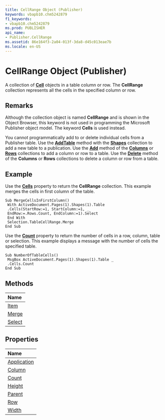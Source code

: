 ```yaml
---
title: CellRange Object (Publisher)
keywords: vbapb10.chm5242879
f1_keywords:
- vbapb10.chm5242879
ms.prod: PUBLISHER
api_name:
- Publisher.CellRange
ms.assetid: 86e164f3-2a04-013f-3da8-d45c013eae7b
ms.locale: en-US
---
```



# CellRange Object (Publisher)

A collection of  **[Cell](cell-object-publisher.md)** objects in a table column or row. The **CellRange** collection represents all the cells in the specified column or row.
 


## Remarks

Although the collection object is named  **CellRange** and is shown in the Object Browser, this keyword is not used in programming the Microsoft Publisher object model. The keyword **Cells** is used instead.
 

 
You cannot programmatically add to or delete individual cells from a Publisher table. Use the  **[AddTable](shapes.addtable-method-publisher.md)** method with the **[Shapes](shapes-object-publisher.md)** collection to add a new table to a publication. Use the **[Add](columns.add-method-publisher.md)** method of the **[Columns](columns-object-publisher.md)** or **[Rows](rows-object-publisher.md)** collections to add a column or row to a table. Use the **[Delete](column.delete-method-publisher.md)** method of the **Columns** or **Rows** collections to delete a column or row from a table.
 

 

## Example

Use the  **[Cells](column.cells-property-publisher.md)** property to return the **CellRange** collection. This example merges the cells in first column of the table.
 

 

```
Sub MergeCellsInFirstColumn() 
 With ActiveDocument.Pages(1).Shapes(1).Table 
 .Cells(StartRow:=1, StartColumn:=1, _ 
 EndRow:=.Rows.Count, EndColumn:=1).Select 
 End With 
 Selection.TableCellRange.Merge 
End Sub
```

Use the  **[Count](cellrange.count-property-publisher.md)** property to return the number of cells in a row, column, table or selection. This example displays a message with the number of cells the specified table.
 

 



```
Sub NumberOfTableCells() 
 MsgBox ActiveDocument.Pages(1).Shapes(1).Table _ 
 .Cells.Count 
End Sub
```


## Methods



|**Name**|
|:-----|
|[Item](cellrange.item-method-publisher.md)|
|[Merge](cellrange.merge-method-publisher.md)|
|[Select](cellrange.select-method-publisher.md)|

## Properties



|**Name**|
|:-----|
|[Application](cellrange.application-property-publisher.md)|
|[Column](cellrange.column-property-publisher.md)|
|[Count](cellrange.count-property-publisher.md)|
|[Height](cellrange.height-property-publisher.md)|
|[Parent](cellrange.parent-property-publisher.md)|
|[Row](cellrange.row-property-publisher.md)|
|[Width](cellrange.width-property-publisher.md)|

